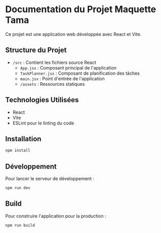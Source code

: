 # Documentation du Projet Maquette Tama

Ce projet est une application web développée avec React et Vite.

## Structure du Projet

- `/src` : Contient les fichiers source React
  - `App.jsx` : Composant principal de l'application
  - `TaskPlanner.jsx` : Composant de planification des tâches
  - `main.jsx` : Point d'entrée de l'application
  - `/assets` : Ressources statiques

## Technologies Utilisées

- React
- Vite
- ESLint pour le linting du code

## Installation

```bash
npm install
```

## Développement

Pour lancer le serveur de développement :

```bash
npm run dev
```

## Build

Pour construire l'application pour la production :

```bash
npm run build
```
